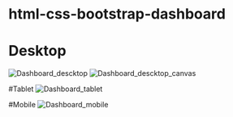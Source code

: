 # html-css-bootstrap-dashboard
# Desktop
![Dashboard_descktop](https://user-images.githubusercontent.com/109558656/226491486-006e6206-7452-4c7d-8b35-249de3907bb0.png)
![Dashboard_descktop_canvas](https://user-images.githubusercontent.com/109558656/226491574-19101ac0-2b86-426b-bee5-e046538954f4.png)

#Tablet
![Dashboard_tablet](https://user-images.githubusercontent.com/109558656/226491626-18dd967a-e8f9-45fb-8d5e-c3ca93d8f60d.png)

#Mobile
![Dashboard_mobile](https://user-images.githubusercontent.com/109558656/226491643-98ef7b52-6bb6-4505-911e-18a3610a977d.png)
